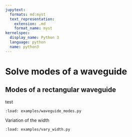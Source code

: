 ```yaml
---
jupytext:
  formats: md:myst
  text_representation:
    extension: .md
    format_name: myst
kernelspec:
  display_name: Python 3
  language: python
  name: python3
---
```


# Solve modes of a waveguide

## Modes of a rectangular waveguide



test

```{code-cell} ipython3
:load: examples/waveguide_modes.py
```

Variation of the width

```{code-cell} ipython3
:load: examples/vary_width.py
```
